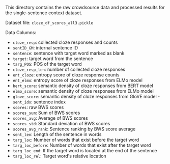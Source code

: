 This directory contains the raw crowdsource data and processed results for the single-sentence context dataset.

Dataset file: `cloze_df_scores_all3.pickle`

Data Columns:
- `cloze_resp`: collected cloze responses and counts
- `sentID_GM`: internal sentence ID
- `sentence`: sentence with target word marked as blank
- `target`: target word from the sentence
- `targ_POS`: POS of the target word
- `cloze_resp_len`: number of collected cloze responses
- `ent_cloze`: entropy score of cloze response counts
- `ent_elmo`: entropy score of cloze responses from ELMo model
- `bert_score`: semantic density of cloze responses from BERT model
- `elmo_score`: semantic density of cloze responses from ELMo model
- `glove_score`: semantic density of cloze responses from GloVE model	- `sent_idx`: sentence index
- `scores`: raw BWS scores
- `scores_sum`: Sum of BWS scores
- `scores_avg`: Average of BWS scores
- `scores_std`: Standard deviation of BWS scores
- `scores_avg_rank`: Sentence ranking by BWS score average	
- `sent_len`: Length of the sentence in words
- `targ_loc`: Number of words that exist before the target word
- `targ_loc_before`: Number of words that exist after the target word
- `targ_loc_end`: If the target word is located at the end of the sentence
- `targ_loc_rel`: Target word's relative location